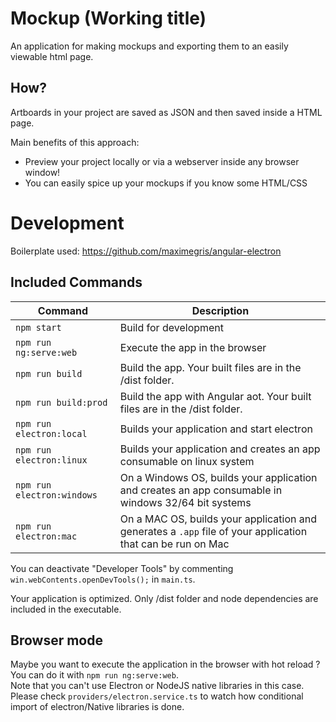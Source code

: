 
# Mockup (Working title)

An application for making mockups and exporting them to an easily viewable html page.

## How?

Artboards in your project are saved as JSON and then saved inside a HTML page.

Main benefits of this approach:
 - Preview your project locally or via a webserver inside any browser window!
 - You can easily spice up your mockups if you know some HTML/CSS

# Development

Boilerplate used: https://github.com/maximegris/angular-electron

## Included Commands

|Command|Description|
|--|--|
|`npm start`| Build for development |
|`npm run ng:serve:web`| Execute the app in the browser |
|`npm run build`| Build the app. Your built files are in the /dist folder. |
|`npm run build:prod`| Build the app with Angular aot. Your built files are in the /dist folder. |
|`npm run electron:local`| Builds your application and start electron
|`npm run electron:linux`| Builds your application and creates an app consumable on linux system |
|`npm run electron:windows`| On a Windows OS, builds your application and creates an app consumable in windows 32/64 bit systems |
|`npm run electron:mac`|  On a MAC OS, builds your application and generates a `.app` file of your application that can be run on Mac |

You can deactivate "Developer Tools" by commenting `win.webContents.openDevTools();` in `main.ts`.

Your application is optimized. Only /dist folder and node dependencies are included in the executable.

## Browser mode

Maybe you want to execute the application in the browser with hot reload ? You can do it with `npm run ng:serve:web`.  
Note that you can't use Electron or NodeJS native libraries in this case. Please check `providers/electron.service.ts` to watch how conditional import of electron/Native libraries is done.

